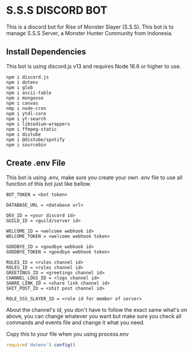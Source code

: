 # S.S.S DISCORD BOT
This is a discord bot for Rise of Monster Slayer (S.S.S). This bot is to manage S.S.S Server, a Monster Hunter Community from Indonesia.

## Install Dependencies
This bot is using discord.js v13 and requires Node 16.6 or higher to use.
```
npm i discord.js
npm i dotenv
npm i glob
npm i ascii-table
npm i mongoose
npm i canvas
nmp i node-cron
npm i ytdl-core
npm i yt-search
npm i libsodium-wrappers
npm i ffmpeg-static
npm i distube
npm i @distube/spotify
npm i sourcebin
```

## Create .env File
This bot is using .env, make sure you create your own .env file to use all function of this bot just like bellow.
```
BOT_TOKEN = <bot token>

DATABASE_URL = <database url>

DEV_ID = <your discord id>
GUILD_ID = <guild/server id>

WELCOME_ID = <welcome webhook id>
WELCOME_TOKEN = <welcome webhook token>

GOODBYE_ID = <goodbye webhook id>
GOODBYE_TOKEN = <goodbye webhook token>

RULES_ID = <rules channel id>
ROLES_ID = <roles channel id>
GREETINGS_ID = <greetings channel id>
CHANNEL_LOGS_ID = <logs channel id>
SHARE_LINK_ID = <share link channel id>
SHIT_POST_ID = <shit post channel id>

ROLE_SSS_SLAYER_ID = <role id for member of server>
```
About the channel's id, you don't have to follow the exact same what's on above, you can change whatever you want but make sure you check all commands and events file and change it what you need.

Copy this to your file when you using process.env
```js 
require('dotenv').config()
```